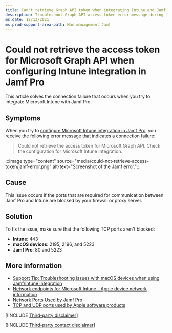 ```yaml
---
title: Can't retrieve Graph API token when integrating Intune and Jamf Pro
description: Troubleshoot Graph API access token error message during the configuration of Microsoft Intune Integration in Jamf Pro.
ms.date: 12/13/2021
ms.prod-support-area-path: Mac management Jamf
---
```

# Could not retrieve the access token for Microsoft Graph API when configuring Intune integration in Jamf Pro

This article solves the connection failure that occurs when you try to integrate Microsoft Intune with Jamf Pro.

## Symptoms

When you try to [configure Microsoft Intune integration in Jamf Pro](/mem/intune/protect/conditional-access-integrate-jamf#configure-microsoft-intune-integration-in-jamf-pro), you receive the following error message that indicates a connection failure:

> Could not retrieve the access token for Microsoft Graph API. Check the configuration for Microsoft Intune Integration.

:::image type="content" source="media/could-not-retrieve-access-token/jamf-error.png" alt-text="Screenshot of the Jamf error.":::

## Cause

This issue occurs if the ports that are required for communication between Jamf Pro and Intune are blocked by your firewall or proxy server.

## Solution

To fix the issue, make sure that the following TCP ports aren't blocked:

- **Intune**: 443
- **macOS devices**: 2195, 2196, and 5223
- **Jamf Pro**: 80 and 5223

## More information

- [Support Tip: Troubleshooting issues with macOS devices when using Jamf/Intune integration](https://techcommunity.microsoft.com/t5/Intune-Customer-Success/Support-Tip-Troubleshooting-issues-with-macOS-devices-when-using/ba-p/462912)
- [Network endpoints for Microsoft Intune - Apple device network information](/mem/intune/fundamentals/intune-endpoints#apple-device-network-information)
- [Network Ports Used by Jamf Pro](https://www.jamf.com/jamf-nation/articles/34/network-ports-used-by-jamf-pro)
- [TCP and UDP ports used by Apple software products](https://support.apple.com/HT202944)

[!INCLUDE [Third-party disclaimer](../../includes/third-party-disclaimer.md)]

[!INCLUDE [Third-party contact disclaimer](../../includes/third-party-contact-disclaimer.md)]
